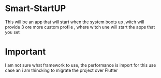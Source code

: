 # Smart-StartUP
This will be an  app that will  start when the system boots up ,witch will provide 3 ore more custom profile , where witch une will start the apps that you set

# Important 
I am not sure what framework to use, the performance is import for this use case an i am thincking to migrate the project over Flutter
